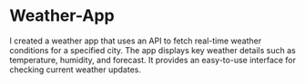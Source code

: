 # Weather-App
I created a weather app that uses an API to fetch real-time weather conditions for a specified city. The app displays key weather details such as temperature, humidity, and forecast. It provides an easy-to-use interface for checking current weather updates.
